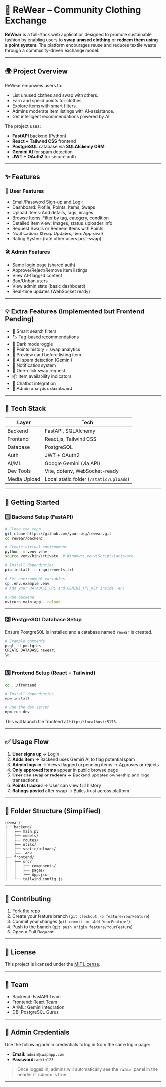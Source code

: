 
# 👕 ReWear – Community Clothing Exchange

**ReWear** is a full-stack web application designed to promote sustainable fashion by enabling users to **swap unused clothing** or **redeem them using a point system**. The platform encourages reuse and reduces textile waste through a community-driven exchange model.

---

## 🌍 Project Overview

ReWear empowers users to:

- List unused clothes and swap with others.
- Earn and spend points for clothes.
- Explore items with smart filters.
- Admins moderate item listings with AI-assistance.
- Get intelligent recommendations powered by AI.

The project uses:
- **FastAPI** backend (Python)
- **React + Tailwind CSS** frontend
- **PostgreSQL** database via **SQLAlchemy ORM**
- **Gemini AI** for spam detection
- **JWT + OAuth2** for secure auth

---

## ✨ Features

### 🧑 User Features
- Email/Password Sign-up and Login
- Dashboard: Profile, Points, Items, Swaps
- Upload Items: Add details, tags, images
- Browse Items: Filter by tag, category, condition
- Detailed Item View: Images, status, uploader info
- Request Swaps or Redeem Items with Points
- Notifications (Swap Updates, Item Approval)
- Rating System (rate other users post-swap)

### 🛠️ Admin Features
- Same login page (shared auth)
- Approve/Reject/Remove item listings
- View AI-flagged content
- Ban/Unban users
- View admin stats (basic dashboard)
- Real-time updates (WebSocket ready)

---

## 💡 Extra Features (Implemented but Frontend Pending)
- 🧠 Smart search filters
- 🏷️ Tag-based recommendations
- 🌈 Dark mode toggle
- 🧾 Points history + swap analytics
- 👀 Preview card before listing item
- 🧠 AI spam detection (Gemini)
- 🔔 Notification system
- 🚀 One-click swap request
- 📦 Item availability indicators
- 🤖 Chatbot integration
- 🧪 Admin analytics dashboard

---

## 🔧 Tech Stack

| Layer        | Tech                     |
|--------------|---------------------------|
| Backend      | FastAPI, SQLAlchemy       |
| Frontend     | React.js, Tailwind CSS    |
| Database     | PostgreSQL                |
| Auth         | JWT + OAuth2              |
| AI/ML        | Google Gemini (via API)   |
| Dev Tools    | Vite, dotenv, WebSocket-ready |
| Media Upload | Local static folder (`/static/uploads`) |

---

## 🚀 Getting Started

### 1️⃣ Backend Setup (FastAPI)

```bash
# Clone the repo
git clone https://github.com/your-org/rewear.git
cd rewear/backend

# Create virtual environment
python -m venv venv
source venv/bin/activate  # Windows: venv\Scripts\activate

# Install dependencies
pip install -r requirements.txt

# Set environment variables
cp .env.example .env
# Add your DATABASE_URL and GEMINI_API_KEY inside .env

# Run backend
uvicorn main:app --reload
```

---

### 2️⃣ PostgreSQL Database Setup

Ensure PostgreSQL is installed and a database named `rewear` is created.

```bash
# Example commands
psql -U postgres
CREATE DATABASE rewear;
\q
```

---

### 3️⃣ Frontend Setup (React + Tailwind)

```bash
cd ../frontend

# Install dependencies
npm install

# Run the dev server
npm run dev
```

This will launch the frontend at `http://localhost:5173`.

---

## ✅ Usage Flow

1. **User signs up** → Login
2. **Adds item** → Backend uses Gemini AI to flag potential spam
3. **Admin logs in** → Views flagged or pending items → Approves or rejects
4. **Only approved items** appear in public browse page
5. **User can swap or redeem** → Backend updates ownership and logs transactions
6. **Points tracked** → User can view full history
7. **Ratings posted** after swap → Builds trust across platform

---

## 📁 Folder Structure (Simplified)

```
rewear/
├── backend/
│   ├── main.py
│   ├── models/
│   ├── routes/
│   ├── utils/
│   ├── static/uploads/
│   └── .env
├── frontend/
│   ├── src/
│   │   ├── components/
│   │   ├── pages/
│   │   └── App.jsx
│   └── tailwind.config.js
```

---

## 🤝 Contributing

1. Fork the repo
2. Create your feature branch (`git checkout -b feature/YourFeature`)
3. Commit your changes (`git commit -m 'Add YourFeature'`)
4. Push to the branch (`git push origin feature/YourFeature`)
5. Open a Pull Request

---

## 📄 License

This project is licensed under the [MIT License](LICENSE).

---

## 👥 Team

- Backend: FastAPI Team
- Frontend: React Team
- AI/ML: Gemini Integration
- DB: PostgreSQL Gurus

---

## 🔐 Admin Credentials

Use the following admin credentials to log in from the same login page:

- **Email:** `admin@swapapp.com`
- **Password:** `admin123`

> Once logged in, admins will automatically see the `/admin` panel in the header if `isAdmin` is true.

---
